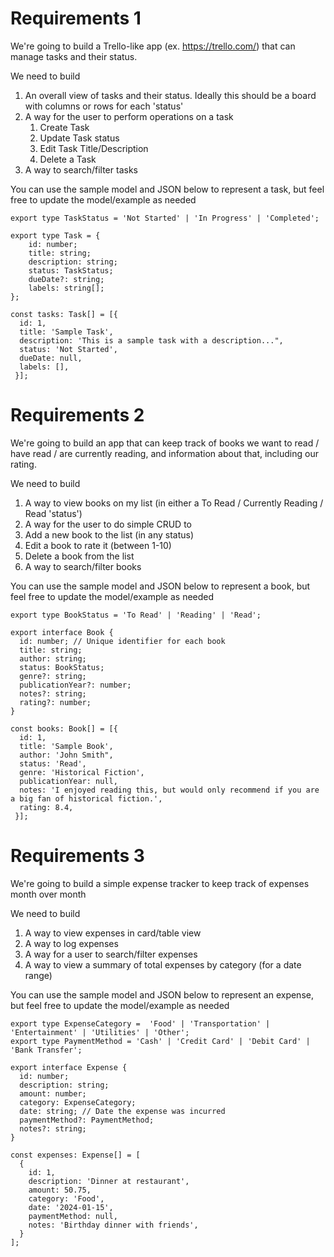 # Requirements 1

We're going to build a Trello-like app (ex. https://trello.com/) that can manage tasks and their status. 

We need to build
1. An overall view of tasks and their status. Ideally this should be a board with columns or rows for each 'status'
2. A way for the user to perform operations on a task
   1. Create Task
   2. Update Task status
   3. Edit Task Title/Description
   4. Delete a Task
3. A way to search/filter tasks

You can use the sample model and JSON below to represent a task, but feel free to update the model/example as needed

```
export type TaskStatus = 'Not Started' | 'In Progress' | 'Completed';

export type Task = {
    id: number;
    title: string;
    description: string;
    status: TaskStatus;
    dueDate?: string;
    labels: string[];
};

const tasks: Task[] = [{
  id: 1,
  title: 'Sample Task',
  description: 'This is a sample task with a description...",
  status: 'Not Started',
  dueDate: null,
  labels: [],
 }];
```


# Requirements 2
We're going to build an app that can keep track of books we want to read / have read / are currently reading, and information about that, including our rating.

We need to build
1. A way to view books on my list (in either a To Read / Currently Reading / Read 'status')
2. A way for the user to do simple CRUD to
  1. Add a new book to the list (in any status)
  2. Edit a book to rate it (between 1-10)
  3. Delete a book from the list
3. A way to search/filter books


You can use the sample model and JSON below to represent a book, but feel free to update the model/example as needed
```
export type BookStatus = 'To Read' | 'Reading' | 'Read';

export interface Book {
  id: number; // Unique identifier for each book
  title: string;
  author: string; 
  status: BookStatus;
  genre?: string;
  publicationYear?: number;
  notes?: string;
  rating?: number;
}

const books: Book[] = [{
  id: 1,
  title: 'Sample Book',
  author: 'John Smith",
  status: 'Read',
  genre: 'Historical Fiction',
  publicationYear: null,
  notes: 'I enjoyed reading this, but would only recommend if you are a big fan of historical fiction.',
  rating: 8.4,
 }];
```

# Requirements 3
We're going to build a simple expense tracker to keep track of expenses month over month

We need to build
1. A way to view expenses in card/table view
2. A way to log expenses
3. A way for a user to search/filter expenses
4. A way to view a summary of total expenses by category (for a date range)

You can use the sample model and JSON below to represent an expense, but feel free to update the model/example as needed
```
export type ExpenseCategory =  'Food' | 'Transportation' | 'Entertainment' | 'Utilities' | 'Other';
export type PaymentMethod = 'Cash' | 'Credit Card' | 'Debit Card' | 'Bank Transfer';

export interface Expense {
  id: number; 
  description: string; 
  amount: number; 
  category: ExpenseCategory;
  date: string; // Date the expense was incurred
  paymentMethod?: PaymentMethod;
  notes?: string;
}

const expenses: Expense[] = [
  {
    id: 1,
    description: 'Dinner at restaurant',
    amount: 50.75,
    category: 'Food',
    date: '2024-01-15',
    paymentMethod: null,
    notes: 'Birthday dinner with friends',
  }
];
```